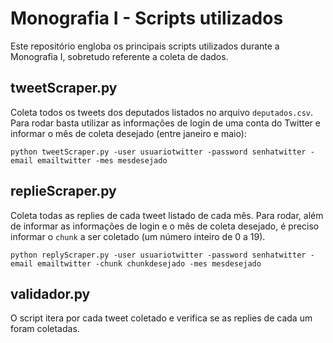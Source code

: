 
# Monografia I - Scripts utilizados

Este repositório engloba os principais scripts utilizados durante a Monografia I, sobretudo referente a coleta de dados.

## tweetScraper.py
Coleta todos os tweets dos deputados listados no arquivo `deputados.csv`. Para rodar basta utilizar as informações de login de uma conta do Twitter e informar o mês de coleta desejado (entre janeiro e maio):

`python tweetScraper.py -user usuariotwitter -password senhatwitter -email emailtwitter -mes mesdesejado`

## replieScraper.py
Coleta todas as replies de cada tweet listado de cada mês. Para rodar, além de informar as informações de login e o mês de coleta desejado, é preciso informar o `chunk` a ser coletado (um número inteiro de 0 a 19).

`python replyScraper.py -user usuariotwitter -password senhatwitter -email emailtwitter -chunk chunkdesejado -mes mesdesejado`

## validador.py
O script itera por cada tweet coletado e verifica se as replies de cada um foram coletadas.
